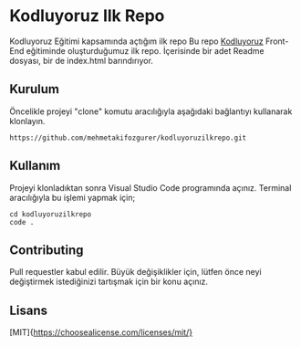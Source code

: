 # Kodluyoruz Ilk Repo
Kodluyoruz Eğitimi kapsamında açtığım ilk repo
Bu repo [Kodluyoruz](https://kodluyoruz.org/) Front-End eğitiminde oluşturduğumuz ilk repo. İçerisinde bir adet Readme dosyası, bir de index.html barındırıyor.
## Kurulum
Öncelikle projeyi "clone" komutu aracılığıyla aşağıdaki bağlantıyı kullanarak klonlayın.
```
https://github.com/mehmetakifozgurer/kodluyoruzilkrepo.git
```
## Kullanım
Projeyi klonladıktan sonra Visual Studio Code programında açınız. Terminal aracılığıyla bu işlemi yapmak için;
```
cd kodluyoruzilkrepo
code .
```
## Contributing
Pull requestler kabul edilir. Büyük değişiklikler için, lütfen önce neyi değiştirmek istediğinizi tartışmak için bir konu açınız.
## Lisans
[MIT]{https://choosealicense.com/licenses/mit/}